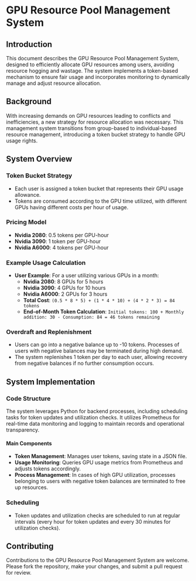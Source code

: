 # GPU Resource Pool Management System

## Introduction
This document describes the GPU Resource Pool Management System, designed to efficiently allocate GPU resources among users, avoiding resource hogging and wastage. The system implements a token-based mechanism to ensure fair usage and incorporates monitoring to dynamically manage and adjust resource allocation.

## Background
With increasing demands on GPU resources leading to conflicts and inefficiencies, a new strategy for resource allocation was necessary. This management system transitions from group-based to individual-based resource management, introducing a token bucket strategy to handle GPU usage rights.

## System Overview

### Token Bucket Strategy
- Each user is assigned a token bucket that represents their GPU usage allowance.
- Tokens are consumed according to the GPU time utilized, with different GPUs having different costs per hour of usage.

### Pricing Model
- **Nvidia 2080**: 0.5 tokens per GPU-hour
- **Nvidia 3090**: 1 token per GPU-hour
- **Nvidia A6000**: 4 tokens per GPU-hour

### Example Usage Calculation
- **User Example**: For a user utilizing various GPUs in a month:
  - **Nvidia 2080**: 8 GPUs for 5 hours
  - **Nvidia 3090**: 4 GPUs for 10 hours
  - **Nvidia A6000**: 2 GPUs for 3 hours
  - **Total Cost**: `(0.5 * 8 * 5) + (1 * 4 * 10) + (4 * 2 * 3) = 84 tokens`
  - **End-of-Month Token Calculation**: `Initial tokens: 100 + Monthly addition: 30 - Consumption: 84 = 46 tokens remaining`

### Overdraft and Replenishment
- Users can go into a negative balance up to -10 tokens. Processes of users with negative balances may be terminated during high demand.
- The system replenishes 1 token per day to each user, allowing recovery from negative balances if no further consumption occurs.

## System Implementation

### Code Structure
The system leverages Python for backend processes, including scheduling tasks for token updates and utilization checks. It utilizes Prometheus for real-time data monitoring and logging to maintain records and operational transparency.

#### Main Components
- **Token Management**: Manages user tokens, saving state in a JSON file.
- **Usage Monitoring**: Queries GPU usage metrics from Prometheus and adjusts tokens accordingly.
- **Process Management**: In cases of high GPU utilization, processes belonging to users with negative token balances are terminated to free up resources.

### Scheduling
- Token updates and utilization checks are scheduled to run at regular intervals (every hour for token updates and every 30 minutes for utilization checks).

## Contributing
Contributions to the GPU Resource Pool Management System are welcome. Please fork the repository, make your changes, and submit a pull request for review.

